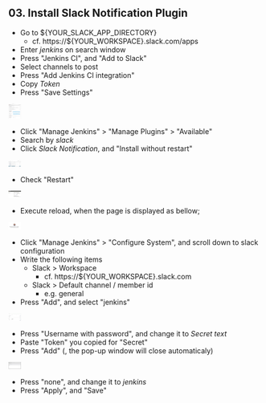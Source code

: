 ## 03. Install Slack Notification Plugin

- Go to ${YOUR_SLACK_APP_DIRECTORY}
  - cf. https://${YOUR_WORKSPACE}.slack.com/apps
- Enter *jenkins* on search window
- Press "Jenkins CI", and "Add to Slack"
- Select channels to post
- Press "Add Jenkins CI integration"
- Copy *Token*
- Press "Save Settings"

<img src="/docs/03_installSlackPlugin/img/slackApp.png" alt="Config slack app" style="max-width:5%;">

- Click "Manage Jenkins" > "Manage Plugins" > "Available"
- Search by *slack*
- Click *Slack Notification*, and "Install without restart"

<img src="/docs/03_installSlackPlugin/img/installSlackNotificationPlugin.png" alt="install Slack Notification Plugin" style="max-width:5%;">

- Check "Restart"

<img src="/docs/03_installSlackPlugin/img/restartJenkins.png" alt="Get restart" style="max-width:5%;">

- Execute reload, when the page is displayed as bellow;

<img src="/docs/03_installSlackPlugin/img/executeReload.png" alt="Get restart" style="max-width:5%;">

- Click "Manage Jenkins" > "Configure System", and scroll down to slack configuration
- Write the following items
  - Slack > Workspace
    - cf. https://${YOUR_WORKSPACE}.slack.com
  - Slack > Default channel / member id
    - e.g. general
- Press "Add", and select "jenkins"

<img src="/docs/03_installSlackPlugin/img/configSlackPlugin1.png" alt="Config slack plugin" style="max-width:5%;">

- Press "Username with password", and change it to *Secret text*
- Paste "Token" you copied for "Secret"
- Press "Add" (, the pop-up window will close automaticaly)

<img src="/docs/03_installSlackPlugin/img/configSlackPlugin2.png" alt="Config slack plugin" style="max-width:5%;">

- Press "none", and change it to *jenkins*
- Press "Apply", and "Save"

 	